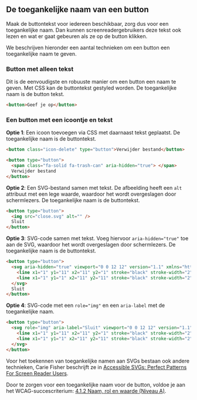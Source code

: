 ## De toegankelijke naam van een button

Maak de buttontekst voor iedereen beschikbaar, zorg dus voor een toegankelijke naam. Dan kunnen screenreadergebruikers deze tekst ook lezen en wat er gaat gebeuren als ze op de button klikken.

We beschrijven hieronder een aantal technieken om een button een toegankelijke naam te geven.

### Button met alleen tekst

Dit is de eenvoudigste en robuuste manier om een button een naam te geven. Met CSS kan de buttontekst gestyled worden. De toegankelijke naam is de button tekst.

```html
<button>Geef je op</button>
```

### Een button met een icoontje en tekst

**Optie 1**: Een icoon toevoegen via CSS met daarnaast tekst geplaatst. De toegankelijke naam is de buttontekst.

```html
<button class="icon-delete" type="button">Verwijder bestand</button>
```

```html
<button type="button">
  <span class="fa-solid fa-trash-can" aria-hidden="true"> </span>
  Verwijder bestand
</button>
```

**Optie 2**: Een SVG-bestand samen met tekst. De afbeelding heeft een `alt` attribuut met een lege waarde, waardoor het wordt overgeslagen door schermlezers. De toegankelijke naam is de buttontekst.

```html
<button type="button">
  <img src="close.svg" alt="" />
  Sluit
</button>
```

**Optie 3**: SVG-code samen met tekst. Voeg hiervoor `aria-hidden="true"` toe aan de SVG, waardoor het wordt overgeslagen door schermlezers. De toegankelijke naam is de buttontekst.

```html
<button type="button">
  <svg aria-hidden="true" viewport="0 0 12 12" version="1.1" xmlns="http://www.w3.org/2000/svg">
    <line x1="1" y1="11" x2="11" y2="1" stroke="black" stroke-width="2"></line>
    <line x1="1" y1="1" x2="11" y2="11" stroke="black" stroke-width="2"></line>
  </svg>
  Sluit
</button>
```

**Optie 4**: SVG-code met een `role="img"` en een `aria-label` met de toegankelijke naam.

```html
<button type="button">
  <svg role="img" aria-label="Sluit" viewport="0 0 12 12" version="1.1" xmlns="http://www.w3.org/2000/svg">
    <line x1="1" y1="11" x2="11" y2="1" stroke="black" stroke-width="2"></line>
    <line x1="1" y1="1" x2="11" y2="11" stroke="black" stroke-width="2"></line>
  </svg>
</button>
```

Voor het toekennen van toegankelijke namen aan SVGs bestaan ook andere technieken, Carie Fisher beschrijft ze in [Accessible SVGs: Perfect Patterns For Screen Reader Users](https://www.smashingmagazine.com/2021/05/accessible-svg-patterns-comparison/).

Door te zorgen voor een toegankelijke naam voor de button, voldoe je aan het WCAG-succescriterium: [4.1.2 Naam, rol en waarde (Niveau A)](https://www.w3.org/WAI/WCAG22/Understanding/name-role-value).

